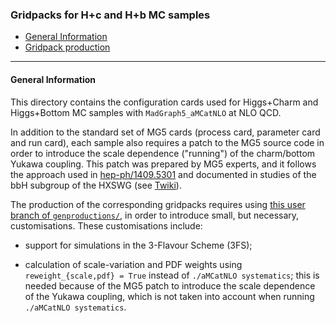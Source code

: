 ### Gridpacks for H+c and H+b MC samples

* [General Information](#general-information)
* [Gridpack production](#gridpack-production)

----------

#### General Information

This directory contains the configuration cards used
for Higgs+Charm and Higgs+Bottom MC samples
with `MadGraph5_aMCatNLO` at NLO QCD.

In addition to the standard set of MG5 cards
(process card, parameter card and run card),
each sample also requires a patch to the MG5 source code
in order to introduce the scale dependence ("running")
of the charm/bottom Yukawa coupling.
This patch was prepared by MG5 experts,
and it follows the approach used in [hep-ph/1409.5301](https://arxiv.org/abs/1409.5301)
and documented in studies of the bbH subgroup of the HXSWG
(see [Twiki](https://twiki.cern.ch/twiki/bin/view/LHCPhysics/LHCHWGBBH?rev=27#bbh_in_4FS_in_MG5_aMC_NLO)).

The production of the corresponding gridpacks requires using
[this user branch of `genproductions/`](https://github.com/missirol/genproductions/commits/prod_higgsPlusCharm),
in order to introduce small, but necessary, customisations.
These customisations include:

 - support for simulations in the 3-Flavour Scheme (3FS);

 - calculation of scale-variation and PDF weights using `reweight_{scale,pdf} = True` instead of `./aMCatNLO systematics`;
   this is needed because of the MG5 patch to introduce the scale dependence of the Yukawa coupling,
   which is not taken into account when running `./aMCatNLO systematics`.



